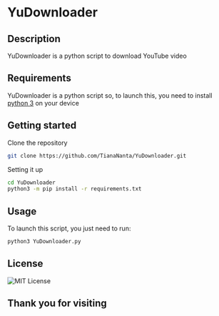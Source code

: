 <h1>YuDownloader</h1>

<h2>Description</h2>
<p>YuDownloader is a python script to download YouTube video</p>

<h2>Requirements</h2>
<p>YuDownloader is a python script so, to launch this, you need to install <a href="https://www.python.org/downloads/">python 3</a> on your device</p>

<h2>Getting started</h2>

Clone the repository
```bash
git clone https://github.com/TianaNanta/YuDownloader.git
```

Setting it up
```bash
cd YuDownloader
python3 -m pip install -r requirements.txt
```
    
<h2>Usage</h2>

To launch this script, you just need to run:
```bash
python3 YuDownloader.py
```
## License

![MIT License](https://img.shields.io/badge/License-MIT-green.svg)

## Thank you for visiting
